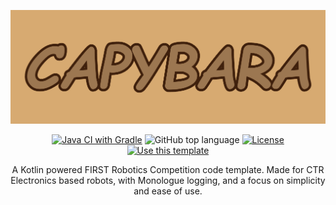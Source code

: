 ![Capybara Front](/branding/Header.png "Capybara")


<div align="center">

[![Java CI with Gradle](https://github.com/offshape/Capybara/actions/workflows/gradle.yml/badge.svg)](https://github.com/offshape/Capybara/actions/workflows/gradle.yml)
![GitHub top language](https://img.shields.io/github/languages/top/offshape/Capybara)
[![License](https://img.shields.io/badge/License-MIT-blue)](#license)
[![Use this template](https://img.shields.io/badge/Generate-Use_this_template-2ea44f)](https://github.com/offshape/Capybara/generate)

</div>

<p align="center">
    A Kotlin powered FIRST Robotics Competition code template. Made for CTR Electronics based robots, with Monologue logging, and a focus on simplicity and ease of use.
</p>